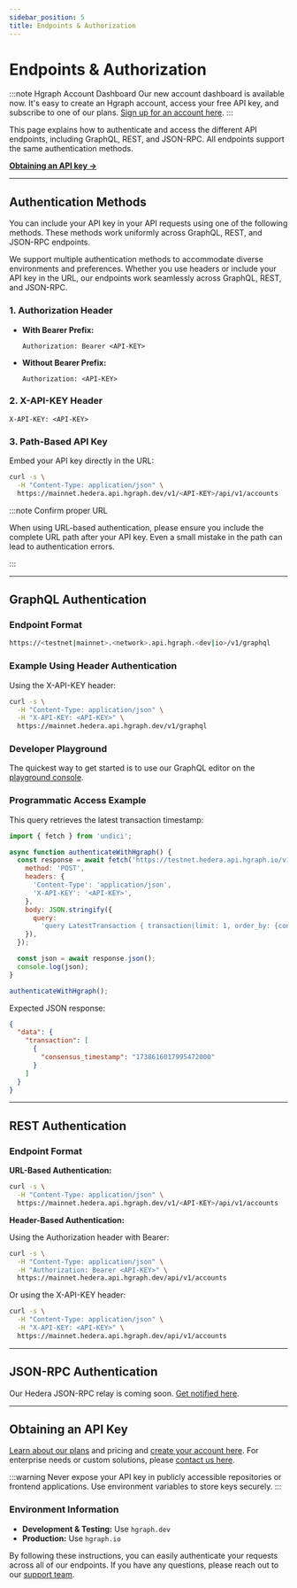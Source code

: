 ```yaml
---
sidebar_position: 5
title: Endpoints & Authorization
---
```


# Endpoints & Authorization

:::note Hgraph Account Dashboard
Our new account dashboard is available now. It's easy to create an Hgraph account, access your free API key, and subscribe to one of our plans. [Sign up for an account here](https://dashboard.hgraph.com).
:::

This page explains how to authenticate and access the different API endpoints, including GraphQL, REST, and JSON-RPC. All endpoints support the same authentication methods.

**[Obtaining an API key →](#obtaining-an-api-key)**

---

## Authentication Methods

You can include your API key in your API requests using one of the following methods. These methods work uniformly across GraphQL, REST, and JSON-RPC endpoints.

We support multiple authentication methods to accommodate diverse environments and preferences. Whether you use headers or include your API key in the URL, our endpoints work seamlessly across GraphQL, REST, and JSON-RPC.

### 1. Authorization Header

- **With Bearer Prefix:**

  ```http
  Authorization: Bearer <API-KEY>
  ```

- **Without Bearer Prefix:**

  ```http
  Authorization: <API-KEY>
  ```

### 2. X-API-KEY Header

  ```http
  X-API-KEY: <API-KEY>
  ```

### 3. Path-Based API Key

Embed your API key directly in the URL:

```bash
curl -s \
  -H "Content-Type: application/json" \
  https://mainnet.hedera.api.hgraph.dev/v1/<API-KEY>/api/v1/accounts
```

:::note Confirm proper URL

When using URL-based authentication, please ensure you include the complete URL path after your API key. Even a small mistake in the path can lead to authentication errors.

:::

---

## GraphQL Authentication

### Endpoint Format

```bash
https://<testnet|mainnet>.<network>.api.hgraph.<dev|io>/v1/graphql
```

### Example Using Header Authentication

Using the X-API-KEY header:

```bash
curl -s \
  -H "Content-Type: application/json" \
  -H "X-API-KEY: <API-KEY>" \
  https://mainnet.hedera.api.hgraph.dev/v1/graphql
```

### Developer Playground

The quickest way to get started is to use our GraphQL editor on the [playground console](https://console.hgraph.io).

### Programmatic Access Example

This query retrieves the latest transaction timestamp:

```javascript
import { fetch } from 'undici';

async function authenticateWithHgraph() {
  const response = await fetch('https://testnet.hedera.api.hgraph.io/v1/graphql', {
    method: 'POST',
    headers: {
      'Content-Type': 'application/json',
      'X-API-KEY': '<API-KEY>',
    },
    body: JSON.stringify({
      query:
        'query LatestTransaction { transaction(limit: 1, order_by: {consensus_timestamp: desc}) { consensus_timestamp } }',
    }),
  });

  const json = await response.json();
  console.log(json);
}

authenticateWithHgraph();
```

Expected JSON response:

```json
{
  "data": {
    "transaction": [
      {
        "consensus_timestamp": "1738616017995472000"
      }
    ]
  }
}
```

---

## REST Authentication

### Endpoint Format

**URL-Based Authentication:**

```bash
curl -s \
  -H "Content-Type: application/json" \
  https://mainnet.hedera.api.hgraph.dev/v1/<API-KEY>/api/v1/accounts
```

**Header-Based Authentication:**

Using the Authorization header with Bearer:

```bash
curl -s \
  -H "Content-Type: application/json" \
  -H "Authorization: Bearer <API-KEY>" \
  https://mainnet.hedera.api.hgraph.dev/api/v1/accounts
```

Or using the X-API-KEY header:

```bash
curl -s \
  -H "Content-Type: application/json" \
  -H "X-API-KEY: <API-KEY>" \
  https://mainnet.hedera.api.hgraph.dev/api/v1/accounts
```

---

## JSON-RPC Authentication

Our Hedera JSON-RPC relay is coming soon. [Get notified here](https://hgraph.beehiiv.com/subscribe).

<!-- ### Endpoint Format

```bash
https://<testnet|mainnet>.<network>.api.hgraph.<dev|io>/v1/jsonrpc
```

### Example Using Header-Based Authentication

Using the Authorization header:

```bash
curl -s \
  -H "Content-Type: application/json" \
  -H "Authorization: <API-KEY>" \
  https://mainnet.hedera.api.hgraph.dev/v1/jsonrpc
```

:::tip
You can also pass your API key using the X-API-KEY header if preferred.
:::

--> 

---

## Obtaining an API Key

[Learn about our plans](https://hgraph.com/hedera) and pricing and [create your account here](https://dashboard.hgraph.com). For enterprise needs or custom solutions, please [contact us here](https://hgraph.com/contact).

:::warning
Never expose your API key in publicly accessible repositories or frontend applications. Use environment variables to store keys securely.
:::

### Environment Information

- **Development & Testing:** Use `hgraph.dev`
- **Production:** Use `hgraph.io`

By following these instructions, you can easily authenticate your requests across all of our endpoints. If you have any questions, please reach out to our [support team](/support).
